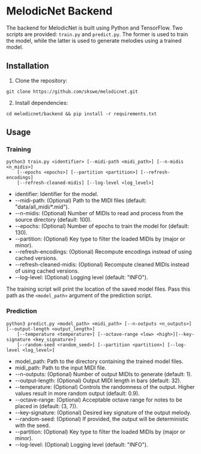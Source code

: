 # MelodicNet Backend

The backend for MelodicNet is built using Python and TensorFlow. Two scripts are
provided: `train.py` and `predict.py`. The former is used to train the model,
while the latter is used to generate melodies using a trained model.

## Installation

1. Clone the repository:

`git clone https://github.com/skswe/melodicnet.git`

2. Install dependencies:

`cd melodicnet/backend && pip install -r requirements.txt`

## Usage

### Training

```
python3 train.py <identifier> [--midi-path <midi_path>] [--n-midis <n_midis>]
    [--epochs <epochs>] [--partition <partition>] [--refresh-encodings]
    [--refresh-cleaned-midis] [--log-level <log_level>]
```

- identifier: Identifier for the model.
- --midi-path: (Optional) Path to the MIDI files (default:
  "data/all_midi/\*.mid").
- --n-midis: (Optional) Number of MIDIs to read and process from the source
  directory (default: 100).
- --epochs: (Optional) Number of epochs to train the model for (default: 130).
- --partition: (Optional) Key type to filter the loaded MIDIs by (major or
  minor).
- --refresh-encodings: (Optional) Recompute encodings instead of using cached
  versions.
- --refresh-cleaned-midis: (Optional) Recompute cleaned MIDIs instead of using
  cached versions.
- --log-level: (Optional) Logging level (default: "INFO").

The training script will print the location of the saved model files. Pass this
path as the `<model_path>` argument of the prediction script.

### Prediction

```
python3 predict.py <model_path> <midi_path> [--n-outputs <n_outputs>] [--output-length <output_length>]
    [--temperature <temperature>] [--octave-range <low> <high>][--key-signature <key_signature>]
    [--random-seed <random_seed>] [--partition <partition>] [--log-level <log_level>]
```

- model_path: Path to the directory containing the trained model files.
- midi_path: Path to the input MIDI file.
- --n-outputs: (Optional) Number of output MIDIs to generate (default: 1).
- --output-length: (Optional) Output MIDI length in bars (default: 32).
- --temperature: (Optional) Controls the randomness of the output. Higher values
  result in more random output (default: 0.9).
- --octave-range: (Optional) Acceptable octave range for notes to be placed in
  (default: (3, 7)).
- --key-signature: (Optional) Desired key signature of the output melody.
- --random-seed: (Optional) If provided, the output will be deterministic with
  the seed.
- --partition: (Optional) Key type to filter the loaded MIDIs by (major or
  minor).
- --log-level: (Optional) Logging level (default: "INFO").
